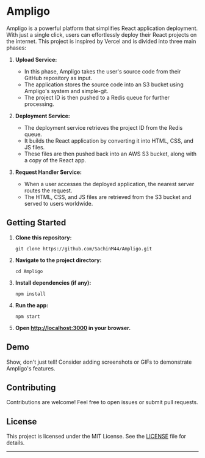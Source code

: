 

# Ampligo

Ampligo is a powerful platform that simplifies React application deployment. With just a single click, users can effortlessly deploy their React projects on the internet. This project is inspired by Vercel and is divided into three main phases:

1. **Upload Service:**
   - In this phase, Ampligo takes the user's source code from their GitHub repository as input.
   - The application stores the source code into an S3 bucket using Ampligo's system and simple-git.
   - The project ID is then pushed to a Redis queue for further processing.

2. **Deployment Service:**
   - The deployment service retrieves the project ID from the Redis queue.
   - It builds the React application by converting it into HTML, CSS, and JS files.
   - These files are then pushed back into an AWS S3 bucket, along with a copy of the React app.

3. **Request Handler Service:**
   - When a user accesses the deployed application, the nearest server routes the request.
   - The HTML, CSS, and JS files are retrieved from the S3 bucket and served to users worldwide.

## Getting Started

1. **Clone this repository:**
   ```
   git clone https://github.com/SachinM44/Ampligo.git
   ```

2. **Navigate to the project directory:**
   ```
   cd Ampligo
   ```

3. **Install dependencies (if any):**
   ```
   npm install
   ```

4. **Run the app:**
   ```
   npm start
   ```

5. **Open [http://localhost:3000](http://localhost:3000) in your browser.**

## Demo

Show, don't just tell! Consider adding screenshots or GIFs to demonstrate Ampligo's features.

## Contributing

Contributions are welcome! Feel free to open issues or submit pull requests.

## License

This project is licensed under the MIT License. See the [LICENSE](LICENSE) file for details.

---
